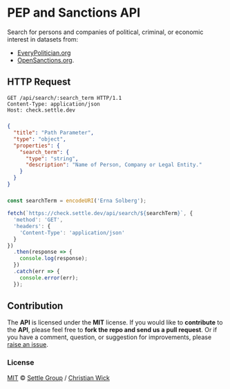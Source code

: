 # PEP and Sanctions API

Search for persons and companies of political, criminal, or economic interest in datasets from:

- [EveryPolitician.org](https://everypolitician.org/)
- [OpenSanctions.org](https://www.opensanctions.org/).

## HTTP Request

```Http
GET /api/search/:search_term HTTP/1.1
Content-Type: application/json
Host: check.settle.dev
```
#####
```json json_schema
{
  "title": "Path Parameter",
  "type": "object",
  "properties": {
    "search_term": {
      "type": "string",
      "description": "Name of Person, Company or Legal Entity."
    }
  }
}
```
#####
```js title="JavaScript / Fetch Example"
const searchTerm = encodeURI('Erna Solberg');

fetch(`https://check.settle.dev/api/search/${searchTerm}`, {
  'method': 'GET',
  'headers': {
    'Content-Type': 'application/json'
  }
})
  .then(response => {
    console.log(response);
  })
  .catch(err => {
    console.error(err);
  });
```

## Contribution

The **API** is licensed under the **MIT** license. If you would like to **contribute** to the **API**, please feel free to **fork the repo and send us a pull request**. Or if you have a comment, question, or suggestion for improvements, please [raise an issue](https://github.com/SettleAPI/pep-and-sanctions-api/issues).

### License
[MIT](https://github.com/SettleAPI/pep-and-sanctions-api/blob/prod/LICENSE) © [Settle Group](https://settle.eu/) / [Christian Wick](https://github.com/iamchriswick)